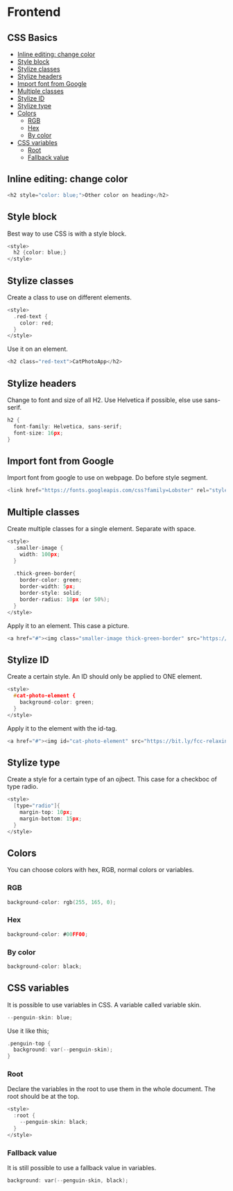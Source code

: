 # Frontend

## CSS Basics
- [Inline editing: change color](#inline-editing--change-color)
- [Style block](#style-block)
- [Stylize classes](#stylize-classes)
- [Stylize headers](#stylize-headers)
- [Import font from Google](#import-font-from-google)
- [Multiple classes](#multiple-classes)
- [Stylize ID](#stylize-id)
- [Stylize type](#stylize-type)
- [Colors](#colors)
  * [RGB](#rgb)
  * [Hex](#hex)
  * [By color](#by-color)
- [CSS variables](#css-variables)
  * [Root](#root)
  * [Fallback value](#fallback-value)

## Inline editing: change color

```h
<h2 style="color: blue;">Other color on heading</h2>
```

## Style block
Best way to use CSS is with a style block.

```h
<style>
  h2 {color: blue;}
</style>
```

## Stylize classes
Create a class to use on different elements.
```h
<style>
  .red-text {
    color: red;
  }
</style>
```

Use it on an element.
```h
<h2 class="red-text">CatPhotoApp</h2>
```

## Stylize headers
Change to font and size of all H2. Use Helvetica if possible, else use sans-serif.
```h
h2 {
  font-family: Helvetica, sans-serif;
  font-size: 16px;
}
```

## Import font from Google
Import font from google to use on webpage. Do before style segment.
```h
<link href="https://fonts.googleapis.com/css?family=Lobster" rel="stylesheet" type="text/css">
```

## Multiple classes
Create multiple classes for a single element. Separate with space.
```h
<style>
  .smaller-image {
    width: 100px;
  }
  
  .thick-green-border{
    border-color: green;
    border-width: 5px;
    border-style: solid;
    border-radius: 10px (or 50%); 
  }
</style>
```
Apply it to an element. This case a picture. 
```h
<a href="#"><img class="smaller-image thick-green-border" src="https://bit.ly/fcc-relaxing-cat" alt="A cute orange cat lying on its back."></a>
```

## Stylize ID
Create a certain style. An ID should only be applied to ONE element.
```h
<style>
  #cat-photo-element {
    background-color: green;
  }
</style>
```
Apply it to the element with the id-tag.
```h
<a href="#"><img id="cat-photo-element" src="https://bit.ly/fcc-relaxing-cat" alt="A cute orange cat lying on its back."></a>
```

## Stylize type
Create a style for a certain type of an ojbect. This case for a checkboc of type radio.
```h
<style>
  [type="radio"]{
    margin-top: 10px;
    margin-bottom: 15px;
  }
</style>
```

## Colors
You can choose colors with hex, RGB, normal colors or variables.
### RGB
```h
background-color: rgb(255, 165, 0);
```
### Hex
```h
background-color: #00FF00;
```

### By color
```h
background-color: black;
```

## CSS variables
It is possible to use variables in CSS. A variable called variable skin.
```h
--penguin-skin: blue;
```

Use it like this;
```h
.penguin-top {
  background: var(--penguin-skin);
}
```

### Root
Declare the variables in the root to use them in the whole document. The root should be at the top.
```h
<style>
  :root {
    --penguin-skin: black;
  }
</style>
```

### Fallback value
It is still possible to use a fallback value in variables. 
```h
background: var(--penguin-skin, black);
```
